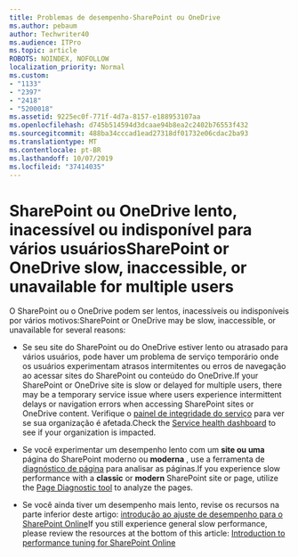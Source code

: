 ```yaml
---
title: Problemas de desempenho-SharePoint ou OneDrive
ms.author: pebaum
author: Techwriter40
ms.audience: ITPro
ms.topic: article
ROBOTS: NOINDEX, NOFOLLOW
localization_priority: Normal
ms.custom:
- "1133"
- "2397"
- "2418"
- "5200018"
ms.assetid: 9225ec0f-771f-4d7a-8157-e188953107aa
ms.openlocfilehash: d745b514594d3dcaae94b8ea2c2402b76553f432
ms.sourcegitcommit: 488ba34cccad1ead27318df01732e06cdac2ba93
ms.translationtype: MT
ms.contentlocale: pt-BR
ms.lasthandoff: 10/07/2019
ms.locfileid: "37414035"
---
```

# <a name="sharepoint-or-onedrive-slow-inaccessible-or-unavailable-for-multiple-users"></a><span data-ttu-id="d52c3-102">SharePoint ou OneDrive lento, inacessível ou indisponível para vários usuários</span><span class="sxs-lookup"><span data-stu-id="d52c3-102">SharePoint or OneDrive slow, inaccessible, or unavailable for multiple users</span></span>

<span data-ttu-id="d52c3-103">O SharePoint ou o OneDrive podem ser lentos, inacessíveis ou indisponíveis por vários motivos:</span><span class="sxs-lookup"><span data-stu-id="d52c3-103">SharePoint or OneDrive may be slow, inaccessible, or unavailable for several reasons:</span></span>
  
- <span data-ttu-id="d52c3-104">Se seu site do SharePoint ou do OneDrive estiver lento ou atrasado para vários usuários, pode haver um problema de serviço temporário onde os usuários experimentam atrasos intermitentes ou erros de navegação ao acessar sites do SharePoint ou conteúdo do OneDrive.</span><span class="sxs-lookup"><span data-stu-id="d52c3-104">If your SharePoint or OneDrive site is slow or delayed for multiple users, there may be a temporary service issue where users experience intermittent delays or navigation errors when accessing SharePoint sites or OneDrive content.</span></span> <span data-ttu-id="d52c3-105">Verifique o [painel de integridade do serviço](https://admin.microsoft.com/AdminPortal/Home#/servicehealth) para ver se sua organização é afetada.</span><span class="sxs-lookup"><span data-stu-id="d52c3-105">Check the [Service health dashboard](https://admin.microsoft.com/AdminPortal/Home#/servicehealth) to see if your organization is impacted.</span></span>
  
- <span data-ttu-id="d52c3-106">Se você experimentar um desempenho lento com um **site ou uma** página do SharePoint moderno ou **moderna** , use a ferramenta de [diagnóstico de página](https://aka.ms/perftool) para analisar as páginas.</span><span class="sxs-lookup"><span data-stu-id="d52c3-106">If you experience slow performance with a **classic** or **modern** SharePoint site or page, utilize the [Page Diagnostic tool](https://aka.ms/perftool) to analyze the pages.</span></span>
  
- <span data-ttu-id="d52c3-107">Se você ainda tiver um desempenho mais lento, revise os recursos na parte inferior deste artigo: [introdução ao ajuste de desempenho para o SharePoint Online](https://go.microsoft.com/fwlink/?linkid=2024334)</span><span class="sxs-lookup"><span data-stu-id="d52c3-107">If you still experience general slow performance, please review the resources at the bottom of this article: [Introduction to performance tuning for SharePoint Online](https://go.microsoft.com/fwlink/?linkid=2024334)</span></span>
  